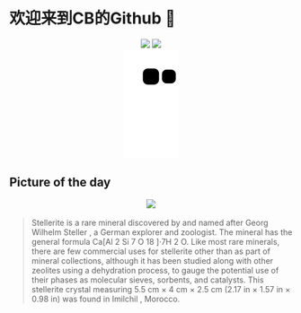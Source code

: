 
# 欢迎来到CB的Github 👋

<div align="center">
  <img height="137px" src="https://github-readme-stats.vercel.app/api?username=SuperCB&show_icons=true&theme=radical" />
  <img height="137px" src="https://github-readme-stats.vercel.app/api/top-langs/?username=SuperCB&hide_title=true&hide_border=true&layout=compact&langs_count=6&text_color=000&icon_color=fff" />
</div>


<div align="center">
    <img src="./contribution-snake/github-contribution-grid-snake.svg" />
</div>



## Picture of the day
<div align="center">
  <img width=400px src="https://upload.wikimedia.org/wikipedia/commons/thumb/e/e1/Stellerite_-_Takat%2C_Imilchil%2C_Midelt_Province%2C_Dr%C3%A2a-Tafilalet_Region%2C_Morocco.jpg/600px-Stellerite_-_Takat%2C_Imilchil%2C_Midelt_Province%2C_Dr%C3%A2a-Tafilalet_Region%2C_Morocco.jpg" />
</div>

>Stellerite  is a rare mineral discovered by and named after  Georg Wilhelm Steller , a German explorer and zoologist. The mineral has the general formula Ca[Al 2 Si 7 O 18 ]·7H 2 O. Like most rare minerals, there are few commercial uses for stellerite other than as part of mineral collections, although it has been studied along with other  zeolites  using a dehydration process, to gauge the potential use of their phases as molecular sieves, sorbents, and catalysts. This stellerite crystal measuring 5.5 cm × 4 cm × 2.5 cm (2.17 in × 1.57 in × 0.98 in) was found in  Imilchil , Morocco.


